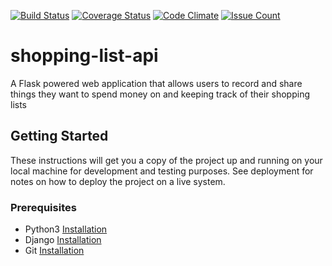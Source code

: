[![Build Status](https://travis-ci.org/gr1d99/shopping-list-api.svg?branch=master)](https://travis-ci.org/gr1d99/shopping-list-api)  [![Coverage Status](https://coveralls.io/repos/github/gr1d99/shopping-list-api/badge.svg?branch=master)](https://coveralls.io/github/gr1d99/shopping-list-api?branch=master)  [![Code Climate](https://codeclimate.com/github/gr1d99/shopping-list-api/badges/gpa.svg)](https://codeclimate.com/github/gr1d99/shopping-list-api) [![Issue Count](https://codeclimate.com/github/gr1d99/shopping-lit-api/badges/issue_count.svg)](https://codeclimate.com/shopping-list-api) 

# shopping-list-api
A Flask powered web application that allows users to record and share things they want to spend money on and keeping track of their shopping lists 

## Getting Started
These instructions will get you a copy of the project up and running on your local machine for development and testing purposes. 
See deployment for notes on how to deploy the project on a live system.

### Prerequisites
- Python3 [Installation](https://www.python.org/downloads/)
- Django [Installation](https://docs.djangoproject.com/en/1.11/topics/install/)
- Git [Installation](https://git-scm.com/downloads)

